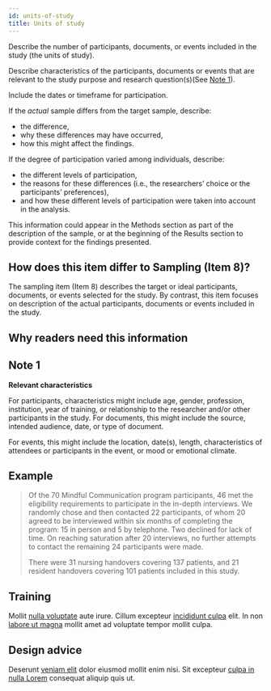 ```yaml
---
id: units-of-study
title: Units of study
---
```

Describe the number of participants, documents, or events included in the study (the units of study).

Describe characteristics of the participants, documents or events that are relevant to the study purpose and research question(s)(See [Note 1](.)).

Include the dates or timeframe for participation.

If the _actual_ sample differs from the target sample, describe:

* the difference,
* why these differences may have occurred,
* how this might affect the findings.

If the degree of participation varied among individuals, describe:

* the different levels of participation,
* the reasons for these differences (i.e., the researchers’ choice or the participants’ preferences),
* and how these different levels of participation were taken into account in the analysis.

This information could appear in the Methods section as part of the description of the sample, or at the beginning of the Results section to provide context for the findings presented.

## How does this item differ to Sampling (Item 8)?

The sampling item (Item 8) describes the target or ideal participants, documents, or events selected for the study. By contrast, this item focuses on description of the actual participants, documents or events included in the study.

## Why readers need this information

## Note 1

**Relevant characteristics**

For participants, characteristics might include age, gender, profession, institution, year of training, or relationship to the researcher and/or other participants in the study. For documents, this might include the source, intended audience, date, or type of document.

For events, this might include the location, date(s), length, characteristics of attendees or participants in the event, or mood or emotional climate.

<!-- #TODO: ## Why this information is important -->

## Example

> Of the 70 Mindful Communication program participants, 46 met the eligibility requirements to participate in the in-depth interviews. We randomly chose and then contacted 22 participants, of whom 20 agreed to be interviewed within six months of completing the program: 15 in person and 5 by telephone. Two declined for lack of time. On reaching saturation after 20 interviews, no further attempts to contact the remaining 24 participants were made.
>
> There were 31 nursing handovers covering 137 patients, and 21 resident handovers covering 101 patients included in this study.

## Training

Mollit [nulla voluptate](.) aute irure.
Cillum excepteur [incididunt culpa](.) elit.
In non [labore ut magna](.) mollit amet ad voluptate tempor mollit culpa.

## Design advice

Deserunt [veniam elit](.) dolor eiusmod mollit enim nisi.
Sit excepteur [culpa in nulla Lorem](.) consequat aliquip quis ut.
